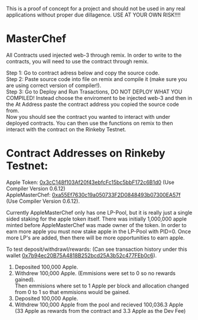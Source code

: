 This is a proof of concept for a project and should not be used in any real applications without proper due dillagence.
USE AT YOUR OWN RISK!!!!

# MasterChef
All Contracts used injected web-3 through remix. In order to write to the contracts, you will need to use the contract through remix.

Step 1: Go to contract adress below and copy the source code.  
Step 2: Paste source code into file on remix and compile it (make sure you are using correct version of compiler!).  
Step 3: Go to Deploy and Run Trasactions, DO NOT DEPLOY WHAT YOU COMPILED! Instead choose the enviroment to be injected web-3 and then in
the At Address paste the contract address you copied the source code from.  
Now you should see the contract you wanted to interact with under deployed contracts. You can then use the functions on remix to then interact with the contract on the Rinkeby Testnet.  

# Contract Addresses on Rinkeby Testnet:  
Apple Token: [0x3cC148f103Af20f43ebfcFc15bc5bbF172c6B1d0](https://rinkeby.etherscan.io/address/0x3cc148f103af20f43ebfcfc15bc5bbf172c6b1d0) (Use Compiler Version 0.6.12)  
AppleMasterChef: [0xa55Ef7630c19a050733F2D0848493b07300EA57f](https://rinkeby.etherscan.io/address/0xa55ef7630c19a050733f2d0848493b07300ea57f) (Use Compiler Version 0.6.12). 

Currently AppleMasterChef only has one LP-Pool, but it is really just a single sided staking for the apple token itself. There was initially 1,000,000 apple minted before AppleMasterChef was made owner of the token. In order to earn more apple you must now stake apple in the LP-Pool with PID=0. Once more LP's are added, then there will be more opportunities to earn apple.  

To test deposit/withdrawl/rewards: (Can see transaction history under this wallet [0x7b94ec20B75A4818B252bcd25A3b52c477FEb0c6](https://rinkeby.etherscan.io/address/0x7b94ec20b75a4818b252bcd25a3b52c477feb0c6)). 
1. Deposited 100,000 Apple.
2. Withdrew 100,000 Apple. (Emmisions were set to 0 so no rewards gained).  
Then emmisions where set to 1 Apple per block and allocation changed from 0 to 1 so that emmisions would be gained.  
1. Deposited 100,000 Apple.  
2. Withdrew 100,000 Apple from the pool and recieved 100,036.3 Apple (33 Apple as rewards from the contract and 3.3 Apple as the Dev Fee)
